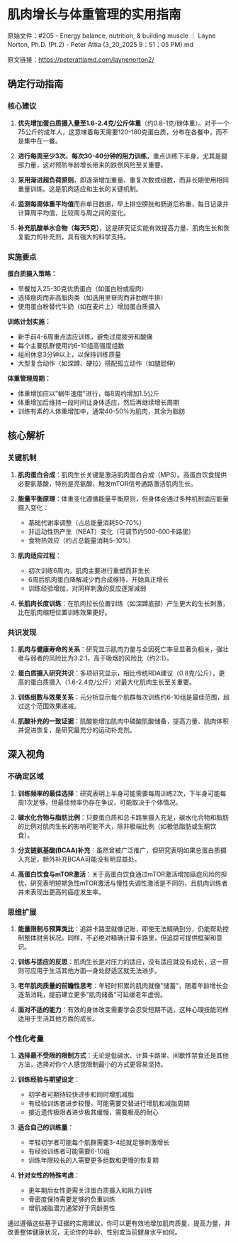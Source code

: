 # 肌肉增长与体重管理的实用指南

原始文件：#205 - Energy balance, nutrition, & building muscle ｜ Layne Norton, Ph.D. (Pt.2) - Peter Attia (3_20_2025 9：51：05 PM).md

原文链接：https://peterattiamd.com/laynenorton2/

<YouTube videoId="R-Ltg1dl2jM" />

## 确定行动指南

### 核心建议

1. **优先增加蛋白质摄入量至1.6-2.4克/公斤体重**（约0.8-1克/磅体重）。对于一个75公斤的成年人，这意味着每天需要120-180克蛋白质，分布在各餐中，而不是集中在一餐。

2. **进行每周至少3次、每次30-40分钟的阻力训练**，重点训练下半身，尤其是腿部力量，这对预防年龄增长带来的跌倒风险至关重要。

3. **采用渐进超负荷原则**，即逐渐增加重量、重复次数或组数，而非长期使用相同重量训练。这是肌肉适应和生长的关键机制。

4. **监测每周体重平均值**而非单日数据，早上排空膀胱和肠道后称重，每日记录并计算周平均值，比较周与周之间的变化。

5. **补充肌酸单水合物（每天5克）**，这是研究证实能有效提高力量、肌肉生长和恢复能力的补充剂，具有强大的科学支持。

### 实施要点

**蛋白质摄入策略：**
- 早餐加入25-30克优质蛋白（如蛋白粉或瘦肉）
- 选择瘦肉而非高脂肉类（如选用里脊肉而非肋眼牛排）
- 使用蛋白粉替代牛奶（如在麦片上）增加蛋白质摄入

**训练计划实施：**
- 新手前4-6周重点适应训练，避免过度疲劳和酸痛
- 每个主要肌群使用约6-10组高强度组数
- 组间休息3分钟以上，以保持训练质量
- 大型复合动作（如深蹲、硬拉）搭配孤立动作（如腿屈伸）

**体重管理周期：**
- 体重增加应以"蜗牛速度"进行，每8周约增加1.5公斤
- 体重增加后维持一段时间让身体适应，然后再继续增长周期
- 训练有素的人体重增加中，通常40-50%为肌肉，其余为脂肪

## 核心解析

### 关键机制

1. **肌肉蛋白合成**：肌肉生长关键是激活肌肉蛋白合成（MPS）。高蛋白饮食提供必要氨基酸，特别是亮氨酸，触发mTOR信号通路激活肌肉生长。

2. **能量平衡原理**：体重变化遵循能量平衡原则，但身体会通过多种机制适应能量摄入变化：
   - 基础代谢率调整（占总能量消耗50-70%）
   - 非运动性热产生（NEAT）变化（可调节约500-600卡路里）
   - 食物热效应（约占总能量消耗5-10%）

3. **肌肉适应过程**：
   - 初次训练6周内，肌肉主要进行重塑而非生长
   - 6周后肌肉蛋白降解减少而合成维持，开始真正增长
   - 训练经验增加，对同样刺激的反应逐渐减弱

4. **长肌肉长度训练**：在肌肉拉长位置训练（如深蹲底部）产生更大的生长刺激，比在肌肉缩短位置训练效果更好。

### 共识发现

1. **肌肉与健康寿命的关系**：研究显示肌肉力量与全因死亡率呈显著负相关，强壮者与弱者的风险比为3.2:1，高于吸烟的风险比（约2:1）。

2. **蛋白质摄入研究共识**：多项研究显示，相比传统RDA建议（0.8克/公斤），更高的蛋白质摄入（1.6-2.4克/公斤）对最大化肌肉生长至关重要。

3. **训练组数与效果关系**：元分析显示每个肌群每次训练约6-10组是最佳范围，超过这个范围效果递减。

4. **肌酸补充的一致证据**：肌酸能增加肌肉中磷酸肌酸储备，提高力量、肌肉体积并促进恢复，是研究最充分的运动补充剂。

## 深入视角

### 不确定区域

1. **训练频率的最佳选择**：研究表明上半身可能需要每周训练2次，下半身可能每周1次足够，但最佳频率仍存在争议，可能取决于个体情况。

2. **碳水化合物与脂肪比例**：只要蛋白质和总卡路里摄入充足，碳水化合物和脂肪的比例对肌肉生长的影响可能不大，除非极端比例（如极低脂肪或生酮饮食）。

3. **分支链氨基酸(BCAA)补充**：虽然曾被广泛推广，但研究表明如果总蛋白质摄入充足，额外补充BCAA可能没有明显益处。

4. **高蛋白饮食与mTOR激活**：关于高蛋白饮食通过mTOR激活增加癌症风险的担忧，研究表明短期急性mTOR激活与慢性失调性激活是不同的，且肌肉训练者并未表现出更高的癌症发生率。

### 思维扩展

1. **能量限制与预算类比**：追踪卡路里就像记账，即使无法精确到分，仍能帮助控制整体财务状况。同样，不必绝对精确计算卡路里，但追踪可提供框架和意识。

2. **训练与适应的反思**：肌肉生长是对压力的适应，没有适应就没有成长，这一原则可应用于生活其他方面—身处舒适区就无法进步。

3. **老年肌肉质量的前瞻性思考**：年轻时积累的肌肉就像"储蓄"，随着年龄增长会逐渐消耗，提前建立更多"肌肉储备"可延缓老年虚弱。

4. **面对不适的能力**：有效的身体改变需要学会忍受短期不适，这种心理技能同样适用于生活其他方面的成长。

### 个性化考量

1. **选择最不受限的限制方式**：无论是低碳水、计算卡路里、间歇性禁食还是其他方法，选择对你个人感觉限制最小的方式更容易坚持。

2. **训练经验与期望设定**：
   - 初学者可期待较快进步和同时增肌减脂
   - 有经验训练者进步较慢，可能需要交替进行增肌和减脂周期
   - 接近遗传极限者进步极其缓慢，需要极高的耐心

3. **适合自己的训练量**：
   - 年轻初学者可能每个肌群需要3-4组就足够刺激增长
   - 有经验训练者可能需要6-10组
   - 训练年限较长的人需要更多组数和更慢的恢复期

4. **针对女性的特殊考虑**：
   - 更年期后女性更需关注蛋白质摄入和阻力训练
   - 骨密度保持需要足够的负重训练
   - 增肌减脂潜力通常好于同龄男性

通过遵循这些基于证据的实用建议，你可以更有效地增加肌肉质量、提高力量，并改善整体健康状况，无论你的年龄、性别或当前健身水平如何。
